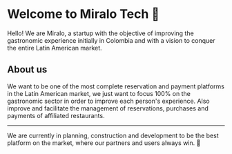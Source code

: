 # Welcome to Miralo Tech 👋
Hello! We are Miralo, a startup with the objective of improving the gastronomic experience initially in Colombia and with a vision to conquer the entire Latin American market.

## About us
We want to be one of the most complete reservation and payment platforms in the Latin American market, we just want to focus 100% on the gastronomic sector in order to improve each person's experience. Also improve and facilitate the management of reservations, purchases and payments of affiliated restaurants.

---

We are currently in planning, construction and development to be the best platform on the market, where our partners and users always win. 🚀
